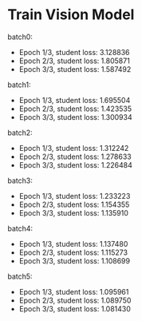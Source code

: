 # Train Vision Model
batch0: 
- Epoch 1/3, student loss: 3.128836
- Epoch 2/3, student loss: 1.805871
- Epoch 3/3, student loss: 1.587492

batch1:
- Epoch 1/3, student loss: 1.695504
- Epoch 2/3, student loss: 1.423535
- Epoch 3/3, student loss: 1.300934

batch2:
- Epoch 1/3, student loss: 1.312242
- Epoch 2/3, student loss: 1.278633
- Epoch 3/3, student loss: 1.226484

batch3:
- Epoch 1/3, student loss: 1.233223
- Epoch 2/3, student loss: 1.154355
- Epoch 3/3, student loss: 1.135910

batch4:
- Epoch 1/3, student loss: 1.137480
- Epoch 2/3, student loss: 1.115273
- Epoch 3/3, student loss: 1.108699

batch5:
- Epoch 1/3, student loss: 1.095961
- Epoch 2/3, student loss: 1.089750
- Epoch 3/3, student loss: 1.081430
